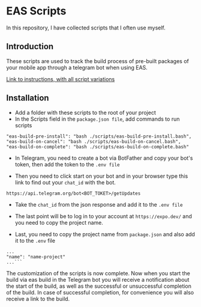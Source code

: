 # EAS Scripts

In this repository, I have collected scripts that I often use myself.

## Introduction

These scripts are used to track the build process of pre-built packages of your mobile app through a telegram bot when using EAS.

[Link to instructions, with all script variations](https://docs.expo.dev/build-reference/npm-hooks/)

## Installation

- Add a folder with these scripts to the root of your project
- In the Scripts field in the `package.json file`, add commands to run scripts

```
"eas-build-pre-install": "bash ./scripts/eas-build-pre-install.bash",
"eas-build-on-cancel": "bash ./scripts/eas-build-on-cancel.bash",
"eas-build-on-complete": "bash ./scripts/eas-build-on-complete.bash"
```

- In Telegram, you need to create a bot via BotFather and copy your bot's token, then add the token to the `.env file`

- Then you need to click start on your bot and in your browser type this link to find out your `chat_id` with the bot.

```
https://api.telegram.org/bot<BOT_TOKET>/getUpdates
```

- Take the `chat_id` from the json response and add it to the `.env file`

- The last point will be to log in to your account at `https://expo.dev/` and you need to copy the project name.

- Last, you need to copy the project name from `package.json` and also add it to the `.env` file

````
...
"name": "name-project"
...```
````

The customization of the scripts is now complete. Now when you start the build via eas build in the Telegram bot you will receive a notification about the start of the build, as well as the successful or unsuccessful completion of the build.
In case of successful completion, for convenience you will also receive a link to the build.
